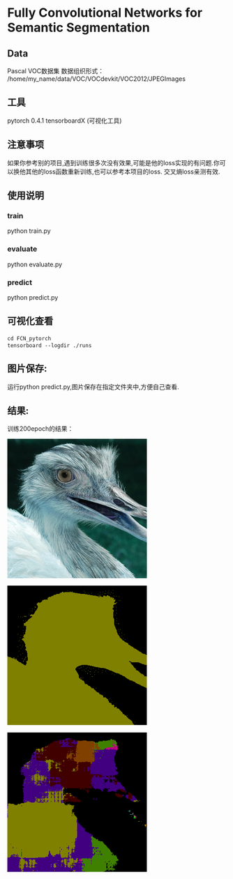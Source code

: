 # Fully Convolutional Networks for Semantic Segmentation

## Data
Pascal VOC数据集
数据组织形式：　
/home/my_name/data/VOC/VOCdevkit/VOC2012/JPEGImages

## 工具
pytorch 0.4.1
tensorboardX (可视化工具)


## 注意事项
如果你参考别的项目,遇到训练很多次没有效果,可能是他的loss实现的有问题.你可以换他其他的loss函数重新训练,也可以参考本项目的loss.
交叉熵loss亲测有效.

## 使用说明

### train
python train.py

### evaluate
python evaluate.py

### predict
python predict.py


## 可视化查看
```
cd FCN_pytorch
tensorboard --logdir ./runs
```

## 图片保存:
运行python predict.py,图片保存在指定文件夹中,方便自己查看.

## 结果:
训练200epoch的结果：

![avatar](./image/1_src.jpg)    

![avatar](./image/1_label.png)

![avatar](./image/1_out.png)



